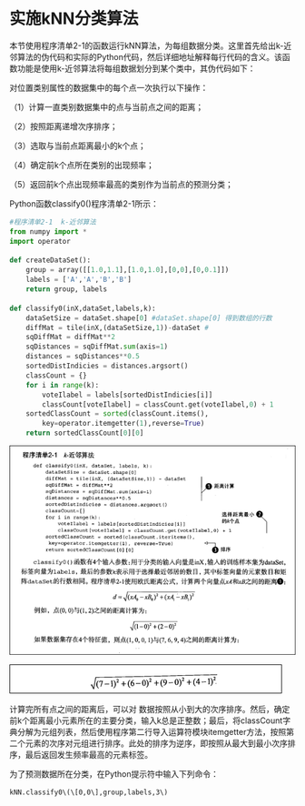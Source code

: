 # 实施kNN分类算法

本节使用程序清单2-1的函数运行kNN算法，为每组数据分类。这里首先给出k-近邻算法的伪代码和实际的Python代码，然后详细地址解释每行代码的含义。该函数功能是使用k-近邻算法将每组数据划分到某个类中，其伪代码如下：

对位置类别属性的数据集中的每个点一次执行以下操作：

（1）计算一直类别数据集中的点与当前点之间的距离；

（2）按照距离递增次序排序；

（3）选取与当前点距离最小的k个点；

（4）确定前k个点所在类别的出现频率；

（5）返回前k个点出现频率最高的类别作为当前点的预测分类；

Python函数classify0\(\)程序清单2-1所示：

```py
#程序清单2-1  k-近邻算法
from numpy import *
import operator

def createDataSet():
    group = array([[1.0,1.1],[1.0,1.0],[0,0],[0,0.1]])
    labels = ['A','A','B','B']
    return group, labels

def classify0(inX,dataSet,labels,k):
    dataSetSize = dataSet.shape[0] #dataSet.shape[0] 得到数组的行数
    diffMat = tile(inX,(dataSetSize,1))-dataSet #
    sqDiffMat = diffMat**2
    sqDistances = sqDiffMat.sum(axis=1)
    distances = sqDistances**0.5
    sortedDistIndicies = distances.argsort()
    classCount = {}
    for i in range(k):
        voteIlabel = labels[sortedDistIndicies[i]]
        classCount[voteIlabel] = classCount.get(voteIlabel,0) + 1
    sortedClassCount = sorted(classCount.items(),
        key=operator.itemgetter(1),reverse=True)
    return sortedClassCount[0][0]
```

![](/assets/欧氏距离计算公式.png)

![](/assets/欧氏距离计算公式3.png)

计算完所有点之间的距离后，可以对 数据按照从小到大的次序排序。然后，确定前k个距离最小元素所在的主要分类，输入k总是正整数；最后，将classCount字典分解为元组列表，然后使用程序第二行导入运算符模块itemgetter方法，按照第二个元素的次序对元组进行排序。此处的排序为逆序，即按照从最大到最小次序排序，最后返回发生频率最高的元素标签。

为了预测数据所在分类，在Python提示符中输入下列命令：

    kNN.classify0\(\[0,0\],group,labels,3\)



